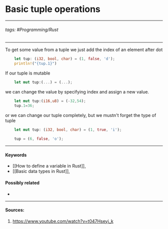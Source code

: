# Basic tuple operations
***
###### tags: #Programming/Rust 
***
To get some value from a tuple we just add the index of an element after dot
```rust
	let tup: (i32, bool, char) = (1, false, 'd');
	println!("{tup.1}")
```
If our tuple is mutable 
```rust
	let mut tup:(...) = (...);
```
we can change the value by specifying index and assign a new value.
```rust
	let mut tup:(i16,u8) = (-32,54);
	tup.1=36;
```
or we can change our tuple completely, but we mustn't forget the type of tuple
```rust
	let mut tup: (i32, bool, char) = (1, true, 'i');
	
	tup = (6, false, 'o');
```
***
#### Keywords
- [[How to define a variable in Rust]],
- [[Basic data types in Rust]],
#### Possibly related
- 
***
#### Sources:
1. https://www.youtube.com/watch?v=t047Hseyj_k